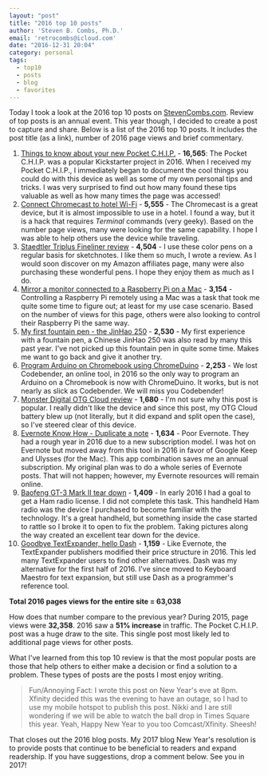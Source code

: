 ```yaml
---
layout: "post"
title: "2016 top 10 posts"
author: 'Steven B. Combs, Ph.D.'
email: 'retrocombs@icloud.com'
date: "2016-12-31 20:04"
category: personal
tags:
  - top10
  - posts
  - blog
  - favorites
---
```


Today I took a look at the 2016 top 10 posts on [StevenCombs.com][1]. Review of top posts is an annual event. This year though, I decided to create a post to capture and share. Below is a list of the 2016 top 10 posts. It includes the post title (as a link), number of 2016 page views and brief commentary.

1. [Things to know about your new Pocket C.H.I.P.][2] - **16,565**: The Pocket C.H.I.P. was a popular Kickstarter project in 2016. When I received my Pocket C.H.I.P., I immediately began to document the cool things you could do with this device as well as some of my own personal tips and tricks. I was very surprised to find out how many found these tips valuable as well as how many times the page was accessed!
2. [Connect Chromecast to hotel Wi-Fi][3] - **5,555** - The Chromecast is a great device, but it is almost impossible to use in a hotel. I found a way, but it is a hack that requires *Terminal* commands (very geeky). Based on the number page views, many were looking for the same capability. I hope I was able to help others use the device while traveling.
3. [Staedtler Triplus Fineliner review][4] - **4,504** - I use these color pens on a regular basis for sketchnotes. I like them so much, I wrote a review. As I would soon discover on my Amazon affiliates page, many were also purchasing these wonderful pens. I hope they enjoy them as much as I do.
4. [Mirror a monitor connected to a Raspberry Pi on a Mac][5] - **3,154** - Controlling a Raspberry Pi remotely using a Mac was a task that took me quite some time to figure out; at least for my use case scenario. Based on the number of views for this page, others were also looking to control their Raspberry Pi the same way.
5. [My first fountain pen - the JinHao 250][6] - **2,530** - My first experience with a fountain pen, a Chinese JinHao 250 was also read by many this past year. I've not picked up this fountain pen in quite some time. Makes me want to go back and give it another try.
6. [Program Arduino on Chromebook using ChromeDuino][7] - **2,253** - We lost Codebender, an online tool, in 2016 so the only way to program an Arduino on a Chromebook is now with ChromeDuino. It works, but is not nearly as slick as Codebender. We will miss you Codebender!
7. [Monster Digital OTG Cloud review][8] - **1,680** - I'm not sure why this post is popular. I really didn't like the device and since this post, my OTG Cloud battery blew up (not literally, but it did expand and split open the case), so I've steered clear of this device.
8. [Evernote Know How - Duplicate a note][9] - **1,634** - Poor Evernote. They had a rough year in 2016 due to a new subscription model. I was hot on Evernote but moved away from this tool in 2016 in favor of Google Keep and Ulysses (for the Mac). This app combination saves me an annual subscription. My original plan was to do a whole series of Evernote posts. That will not happen; however, my Evernote resources will remain online.
9. [Baofeng GT-3 Mark II tear down][10] - **1,409** - In early 2016 I had a goal to get a Ham radio license. I did not complete this task. This handheld Ham radio was the device I purchased to become familiar with the technology. It's a great handheld, but something inside the case started to rattle so I broke it to open to fix the problem. Taking pictures along the way created an excellent tear down for the device.
10. [Goodbye TextExpander, hello Dash][11] - **1,159** - Like Evernote, the TextExpander publishers modified their price structure in 2016. This led many TextExpander users to find other alternatives. Dash was my alternative for the first half of 2016. I've since moved to Keyboard Maestro for text expansion, but still use Dash as a programmer's reference tool.

**Total 2016 pages views for the entire site = 63,038**

How does that number compare to the previous year? During 2015, page views were **32,358**. 2016 saw a **51% increase** in traffic. The Pocket C.H.I.P. post was a huge draw to the site. This single post most likely led to additional page views for other posts.

What I've learned from this top 10 review is that the most popular posts are those that help others to either make a decision or find a solution to a problem. These types of posts are the posts I most enjoy writing.

> Fun/Annoying Fact: I wrote this post on New Year's eve at 8pm. Xfinity decided this was the evening to have an outage, so I had to use my mobile hotspot to publish this post. Nikki and I are still wondering if we will be able to watch the ball drop in Times Square this year. Yeah, Happy New Year to you too Comcast/Xfinity. Sheesh!

That closes out the 2016 blog posts. My 2017 blog New Year's resolution is to provide posts that continue to be beneficial to readers and expand readership. If you have suggestions, drop a comment below. See you in 2017!

[1]:	http://www.stevencombs.com "StevenCombs.com"
[2]:	/chip/2016/06/28/ten-things-about-pocket-chip.html "Things to know about your new Pocket C.H.I.P."
[3]:	/google/2015/11/29/connect-chromecast-to-hotel-wifi.html "Connect Chromecast to hotel Wi-Fi"
[4]:	/art/2015/03/20/staedtler-triplus-fineliner-review.html "Staedtler Triplus Fineliner Review"
[5]:	/raspberrypi/2016/03/24/mirror-raspi-monitor-on-mac.html "Mirror a monitor connected to a Raspberry Pi on a Mac"
[6]:	/art/2015/05/03/my-first-fountain-pen-jinhao-250.html "My first fountain pen - the JinHao 250"
[7]:	/chrome/arduino/2015/01/04/program-arduino-on-chromebook-using-chromeduino.html "Program Arduino on Chromebook using ChromeDuino"
[8]:	/gadgets/2015/05/02/monster-digital-otg-cloud-review.html "Monster Digital OTG Cloud review"
[9]:	/evernote/2015/07/24/evernote-know-how-duplicate-a-note.html "Evernote Know How - Duplicate a note"
[10]:	/ham/2015/03/22/baofeng-gt-3-mark-ii-tear-down.html "Baofeng GT-3 Mark II tear down"
[11]:	/apple/code/2015/09/16/goodbye-textexpander-hello-dash.html "Goodbye TextExpander, hello Dash"
